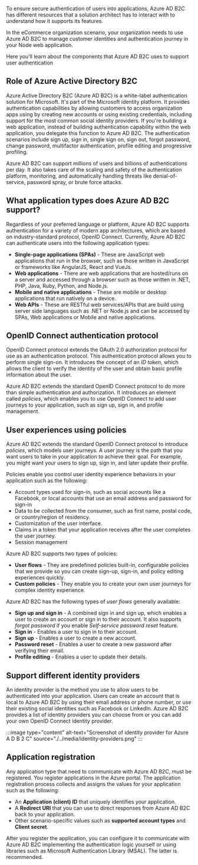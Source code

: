 To ensure secure authentication of users into applications, Azure AD B2C has different resources that a solution architect has to interact with to understand how it supports its features.

In the eCommerce organization scenario, your organization needs to use Azure AD B2C to manage customer identities and authentication journey in your Node web application.

Here you'll learn about the components that Azure AD B2C uses to support user authentication

## Role of Azure Active Directory B2C

Azure Active Directory B2C (Azure AD B2C) is a white-label authentication solution for Microsoft. It's part of the Microsoft identity platform. It provides authentication capabilities by allowing customers to access organization apps using by creating new accounts or using existing credentials, including support for the most common social identity providers. If you're building a web application, instead of building authentication capability within the web application, you delegate this function to Azure AD B2C. The authentication scenarios include sign up, sign in, single sign on, sign out, forgot password, change password, multifactor authentication, profile editing and progressive profiling.

Azure AD B2C can support millions of users and billions of authentications per day. It also takes care of the scaling and safety of the authentication platform, monitoring, and automatically handling threats like denial-of-service, password spray, or brute force attacks.  

## What application types does Azure AD B2C support?

Regardless of your preferred language or platform, Azure AD B2C supports authentication for a variety of modern app architectures, which are based on industry-standard protocol, OpenID Connect. Currently, Azure AD B2C can authenticate users into the following application types:

* **Single-page applications (SPAs)** - These are JavaScript web applications that run in the browser, such as those written in JavaScript or frameworks like AngularJS, React and VueJs.
* **Web applications** - There are web applications that are hosted/runs on a server and accessed through a browser such as those written in .NET, PHP, Java, Ruby, Python, and Node.js.
* **Mobile and native applications** -  These are mobile or desktop applications that run natively on a device.
* **Web APIs** - These are RESTful web services/APIs that are build using server side languages such as .NET or Node.js and can be accessed by SPAs, Web applications or Mobile and native applications.

## OpenID Connect authentication protocol

OpenID Connect protocol extends the OAuth 2.0 authorization protocol for use as an authentication protocol. This authentication protocol allows you to perform single sign-on. It introduces the concept of an *ID token*, which allows the client to verify the identity of the user and obtain basic profile information about the user.

Azure AD B2C extends the standard OpenID Connect protocol to do more than simple authentication and authorization. It introduces an element called *policies*, which enables you to use OpenID Connect to add user journeys to your application, such as sign up, sign in, and profile management.

## User experiences using policies

Azure AD B2C extends the standard OpenID Connect protocol to introduce *policies*, which models user journeys. A user journey is the path that you want users to take in your application to achieve their goal. For example, you might want your users to sign up, sign in, and later update their profile.

Policies enable you control user identity experience behaviors in your application such as the following:

* Account types used for sign-in, such as social accounts like a Facebook, or local accounts that use an email address and password for sign-in
* Data to be collected from the consumer, such as first name, postal code, or country/region of residency.
* Customization of the user interface.
* Claims in a token that your application receives after the user completes the user journey.
* Session management

Azure AD B2C supports two types of policies:

* **User flows** - They are predefined policies built-in, configurable policies that we provide so you can create sign-up, sign-in, and policy editing experiences quickly.
* **Custom policies** - They enable you to create your own user journeys for complex identity experience.

Azure AD B2C has the following types of *user flows* generally available:

* **Sign up and sign in** - A combined sign in and sign up, which enables a user to create an account or sign in to their account. It also supports *forgot password* if you enable *Self-service password reset* feature.
* **Sign in** - Enables a user to sign in to their account.
* **Sign up** - Enables a user to create a new account.
* **Password reset** - Enables a user to create a new password after verifying their email.
* **Profile editing** - Enables a user to update their details.

## Support different identity providers

An identity provider is the method you use to allow users to be authenticated into your application. Users can create an account that is local to Azure AD B2C by using their email address or phone number, or use their existing social identities such as Facebook or LinkedIn. Azure AD B2C provides a list of identity providers you can choose from or you can add your own OpenID Connect identity provider.

:::image type="content" alt-text="Screenshot of identity provider for Azure A D B 2 C" source="./../media/identity-providers.png" :::

## Application registration

Any application type that need to communicate with Azure AD B2C, must be registered. You register applications in the Azure portal. The application registration process collects and assigns the values for your application such as the following:

* An **Application (client) ID** that uniquely identifies your application.
* A **Redirect URI** that you can use to direct responses from Azure AD B2C back to your application.
* Other scenario-specific values such as **supported account types** and **Client secret**.

After you register the application, you can configure it to communicate with Azure AD B2C implementing the authentication logic yourself or using libraries such as Microsoft Authentication Library (MSAL). The latter is recommended.
